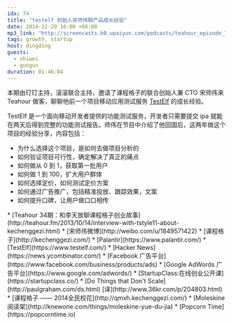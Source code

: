 ```yaml
---
idx: 74
title: "testelf 创始人宋师伟聊产品成长经验"
date: 2014-12-29 16:00 +08:00
mp3_link: "http://screencasts.b0.upaiyun.com/podcasts/teahour_episode_74.m4a"
tags: growth, startup
host: dingding
guests:
  - shiwei
  - gungun
duration: 01:46:04
---
```


本期由玎玎主持，滚滚联合主持，邀请了课程格子的联合创始人兼 CTO 宋师伟来 Teahour 做客，聊聊他前一个项目移动应用测试服务 [TestElf](https://www.testelf.com) 的成长经验。

TestElf 是一个面向移动开发者提供的功能测试服务，开发者只需要提交 ipa 就能在两天后得到完整的功能测试报告。师伟在节目中介绍了他回国后，这两年做这个项目的经验分享，内容包括：

* 为什么选择这个项目，是如何去做项目分析的
* 如何验证项目可行性，确定解决了真正的痛点
* 如何做从 0 到 1，获取第一批用户
* 如何做 1 到 100，扩大用户群体
* 如何选择定价，如何测试定价方案
* 如何通过广告推广，包括精准投放、跟踪效果，文案
* 如何提升口碑，让用户做口口相传

<section class="notes" markdown="1">
* [Teahour 34期：和李天放聊课程格子创业故事](http://teahour.fm/2013/10/14/interview-with-tstyle11-about-kechenggezi.html)
* [宋师伟微博](http://weibo.com/u/1849571422)
* [课程格子](http://kechenggezi.com/)
* [Palantir](https://www.palantir.com/)
* [TestElf](https://www.testelf.com/)
* [Hacker News](https://news.ycombinator.com/)
* [Facebook 广告平台](https://www.facebook.com/business/products/ads)
* [Google AdWords 广告平台](https://www.google.com/adwords/)
* [StartupClass:在线创业公开课](https://startupclass.co/)
* [Do Things that Don't Scale](http://paulgraham.com/ds.html) [译](http://www.36kr.com/p/204803.html)
* [课程格子 —— 2014全民校花](http://qmxh.kechenggezi.com/)
* [Moleskine 阅读架](http://knewone.com/things/moleskine-yue-du-jia)
* [Popcorn Time](https://popcorntime.io)
</section>
